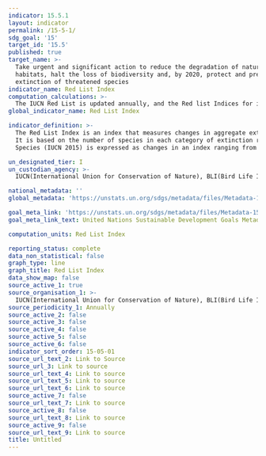 ```yaml
---
indicator: 15.5.1
layout: indicator
permalink: /15-5-1/
sdg_goal: '15'
target_id: '15.5'
published: true
target_name: >-
  Take urgent and significant action to reduce the degradation of natural
  habitats, halt the loss of biodiversity and, by 2020, protect and prevent the
  extinction of threatened species
indicator_name: Red List Index
computation_calculations: >-
  The IUCN Red List is updated annually, and the Red list Indices for individual species reassessed are released accordingly. The reassessment of endangered groups included in the IUCN Red List should be conducted at least once every ten years, or ideally every four years
global_indicator_name: Red List Index

indicator_definition: >-
  The Red List Index is an index that measures changes in aggregate extinction risk across groups of species. 
  It is based on the number of species in each category of extinction risk on The IUCN Red List of Threatened 
  Species (IUCN 2015) is expressed as changes in an index ranging from 0 to 1. 

un_designated_tier: I
un_custodian_agency: >-
  IUCN(International Union for Conservation of Nature), BLI(Bird Life International)

national_metadata: ''
global_metadata: 'https://unstats.un.org/sdgs/metadata/files/Metadata-15-05-01.pdf'  

goal_meta_link: 'https://unstats.un.org/sdgs/metadata/files/Metadata-15-05-01.pdf'
goal_meta_link_text: United Nations Sustainable Development Goals Metadata (PDF 440 KB)

computation_units: Red List Index

reporting_status: complete
data_non_statistical: false
graph_type: line
graph_title: Red List Index
data_show_map: false
source_active_1: true
source_organisation_1: >-
  IUCN(International Union for Conservation of Nature), BLI(Bird Life International)
source_periodicity_1: Annually
source_active_2: false
source_active_3: false
source_active_4: false
source_active_5: false
source_active_6: false
indicator_sort_order: 15-05-01
source_url_text_2: Link to Source
source_url_3: Link to source
source_url_text_4: Link to source
source_url_text_5: Link to source
source_url_text_6: Link to source
source_active_7: false
source_url_text_7: Link to source
source_active_8: false
source_url_text_8: Link to source
source_active_9: false
source_url_text_9: Link to source
title: Untitled
---
```

